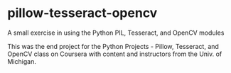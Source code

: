 # pillow-tesseract-opencv
A small exercise in using the Python PIL, Tesseract, and OpenCV modules

This was the end project for the Python Projects - Pillow, Tesseract, and OpenCV class on Coursera 
with content and instructors from the Univ. of Michigan.